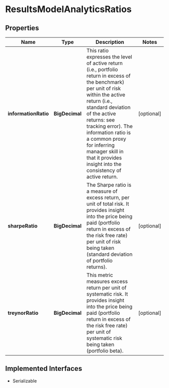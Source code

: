 

# ResultsModelAnalyticsRatios


## Properties

Name | Type | Description | Notes
------------ | ------------- | ------------- | -------------
**informationRatio** | **BigDecimal** | This ratio expresses the level of active return (i.e., portfolio return in excess of the benchmark) per unit of risk within the active return (i.e., standard deviation of the active returns: see tracking error). The information ratio is a common proxy for inferring manager skill in that it provides insight into the consistency of active return. |  [optional]
**sharpeRatio** | **BigDecimal** | The Sharpe ratio is a measure of excess return, per unit of total risk. It provides insight into the price being paid (portfolio return in excess of the risk free rate) per unit of risk being taken (standard deviation of portfolio returns). |  [optional]
**treynorRatio** | **BigDecimal** | This metric measures excess return per unit of systematic risk. It provides insight into the price being paid (portfolio return in excess of the risk free rate) per unit of systematic risk being taken (portfolio beta). |  [optional]


## Implemented Interfaces

* Serializable


